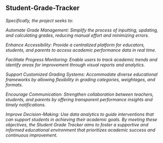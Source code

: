 ## Student-Grade-Tracker ##

<h6 He objective of the Student Grade Tracker project is to develop a reliable, efficient, and user-friendly system for recording, managing, and analyzing student grades. This tool aims to enhance the academic experience by improving transparency, streamlining administrative tasks, and promoting data-driven decision-making for educators, students, and parents.

Specifically, the project seeks to:

Automate Grade Management: Simplify the process of inputting, updating, and calculating 
                           grades, reducing manual effort and minimizing errors.

Enhance Accessibility: Provide a centralized platform for educators, students, and parents 
                         to access academic performance data in real time.


Facilitate Progress Monitoring: Enable users to track academic trends and identify areas for 
                          improvement through visual reports and analytics.


Support Customized Grading Systems: Accommodate diverse educational frameworks by allowing flexibility
                          in grading categories, weightages, and formats.


Encourage Communication: Strengthen collaboration between teachers, students, and parents by offering
                         transparent performance insights and timely notifications.
                         

Improve Decision-Making: Use data analytics to guide interventions that can support students in achieving their academic goals.
                         By meeting these objectives, the Student Grade Tracker aims to foster a supportive and informed educational
                         environment that prioritizes academic success and continuous improvement.</h6>







